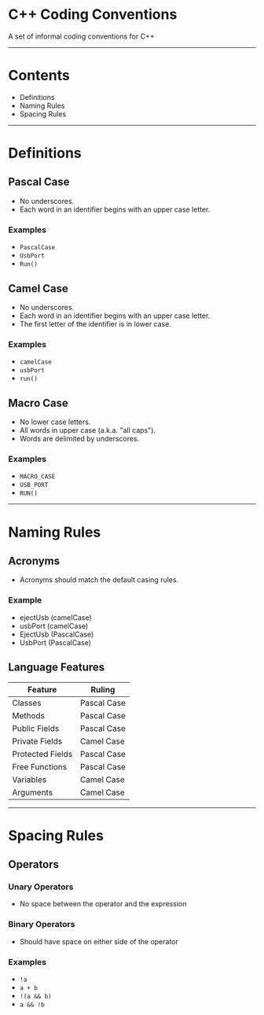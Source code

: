 # C++ Coding Conventions
A set of informal coding conventions for C++

---

# Contents
- Definitions
- Naming Rules
- Spacing Rules

---

# Definitions

## Pascal Case
- No underscores.
- Each word in an identifier begins with an upper case letter.

### Examples
- `PascalCase`
- `UsbPort`
- `Run()`

## Camel Case
- No underscores.
- Each word in an identifier begins with an upper case letter.
- The first letter of the identifier is in lower case.

### Examples
- `camelCase`
- `usbPort`
- `run()`

## Macro Case
- No lower case letters.
- All words in upper case (a.k.a. "all caps").
- Words are delimited by underscores.

### Examples
- `MACRO_CASE`
- `USB_PORT`
- `RUN()`

---

# Naming Rules

## Acronyms
- Acronyms should match the default casing rules.

### Example
- ejectUsb (camelCase)
- usbPort (camelCase)
- EjectUsb (PascalCase)
- UsbPort (PascalCase)

## Language Features

| Feature          | Ruling      |
|------------------|-------------|
| Classes          | Pascal Case |
| Methods          | Pascal Case |
| Public Fields    | Pascal Case |
| Private Fields   | Camel Case  |
| Protected Fields | Pascal Case |
| Free Functions   | Pascal Case |
| Variables        | Camel Case  |
| Arguments        | Camel Case  |

---

# Spacing Rules

## Operators

### Unary Operators
- No space between the operator and the expression

### Binary Operators
- Should have space on either side of the operator

### Examples
- `!a`
- `a + b`
- `!(a && b)`
- `a && !b`













